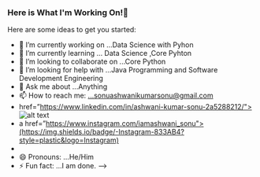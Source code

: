 ### Here is What I'm Working On!👋



Here are some ideas to get you started:

- 🔭 I’m currently working on ...Data Science with Pyhon
- 🌱 I’m currently learning ... Data Science ,Core Pyhton
- 👯 I’m looking to collaborate on ...Core Python
- 🤔 I’m looking for help with ...Java Programming and Software Development Engineering
- 💬 Ask me about ...Anything
- 📫 How to reach me: ...sonuashwanikumarsonu@gmail.com
-   href=”https://www.linkedin.com/in/ashwani-kumar-sonu-2a5288212/"> ![alt text](https://img.shields.io/badge/-LinkedIn-0e76a8?style=plastic&logo=linkedIn)</a>
-  a href=”https://www.instagram.com/iamashwani_sonu">(https://img.shields.io/badge/-Instagram-833AB4?style=plastic&logo=Instagram)</a>
-
- 😄 Pronouns: ...He/Him
- ⚡ Fun fact: ...I am done.
-->

